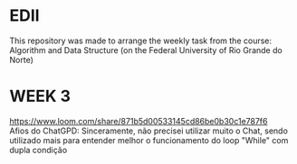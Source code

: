 # EDII

This repository was made to arrange the weekly task from the course: Algorithm and Data Structure (on the Federal University of Rio Grande do Norte)

# WEEK 3
[https://www.loom.com/share/871b5d00533145cd86be0b30c1e787f6 ](https://www.loom.com/share/fc6fe21f32bf4c2bab4bf776ae1c5d4e)  
Afios do ChatGPD: Sinceramente, não precisei utilizar muito o Chat, sendo utilizado mais para entender melhor o funcionamento do loop "While" com dupla condição
